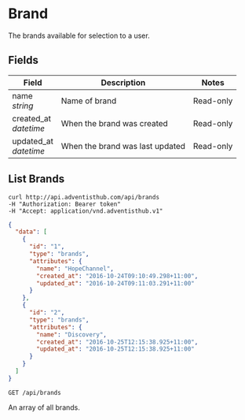 # Brand

The brands available for selection to a user.

## Fields

Field | Description | Notes
----- | ----------- | -----
name<br> *string* | Name of brand | Read-only
created_at<br> *datetime* | When the brand was created | Read-only
updated_at<br> *datetime* | When the brand was last updated | Read-only

## List Brands
```shell
curl http://api.adventisthub.com/api/brands
-H "Authorization: Bearer token"
-H "Accept: application/vnd.adventisthub.v1"
```
```json
{
  "data": [
    {
      "id": "1",
      "type": "brands",
      "attributes": {
        "name": "HopeChannel",
        "created_at": "2016-10-24T09:10:49.298+11:00",
        "updated_at": "2016-10-24T09:11:03.291+11:00"
      }
    },
    {
      "id": "2",
      "type": "brands",
      "attributes": {
        "name": "Discovery",
        "created_at": "2016-10-25T12:15:38.925+11:00",
        "updated_at": "2016-10-25T12:15:38.925+11:00"
      }
    }
  ]
}
```

`GET /api/brands`

An array of all brands.